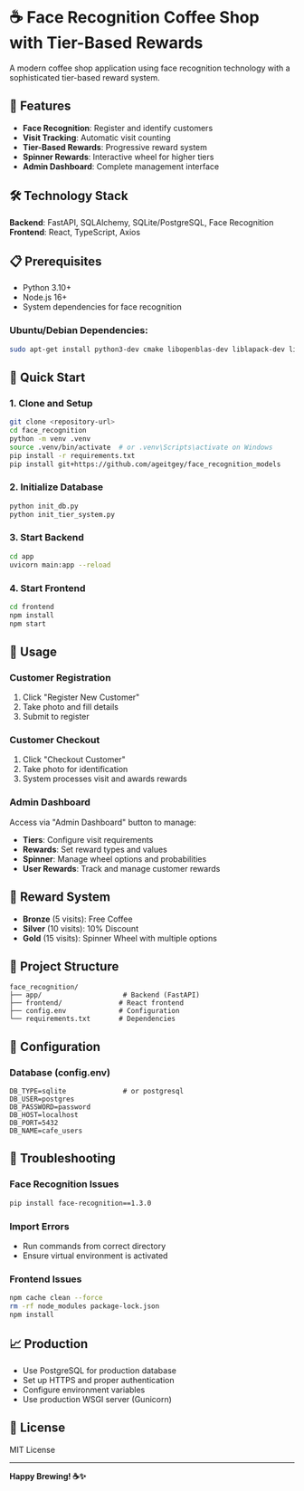 # ☕ Face Recognition Coffee Shop with Tier-Based Rewards

A modern coffee shop application using face recognition technology with a sophisticated tier-based reward system.

## 🚀 Features

- **Face Recognition**: Register and identify customers
- **Visit Tracking**: Automatic visit counting
- **Tier-Based Rewards**: Progressive reward system
- **Spinner Rewards**: Interactive wheel for higher tiers
- **Admin Dashboard**: Complete management interface

## 🛠️ Technology Stack

**Backend**: FastAPI, SQLAlchemy, SQLite/PostgreSQL, Face Recognition
**Frontend**: React, TypeScript, Axios

## 📋 Prerequisites

- Python 3.10+
- Node.js 16+
- System dependencies for face recognition

### Ubuntu/Debian Dependencies:
```bash
sudo apt-get install python3-dev cmake libopenblas-dev liblapack-dev libx11-dev libgtk-3-dev libboost-python-dev
```

## 🚀 Quick Start

### 1. Clone and Setup
```bash
git clone <repository-url>
cd face_recognition
python -m venv .venv
source .venv/bin/activate  # or .venv\Scripts\activate on Windows
pip install -r requirements.txt
pip install git+https://github.com/ageitgey/face_recognition_models
```

### 2. Initialize Database
```bash
python init_db.py
python init_tier_system.py
```

### 3. Start Backend
```bash
cd app
uvicorn main:app --reload
```

### 4. Start Frontend
```bash
cd frontend
npm install
npm start
```

## 🎯 Usage

### Customer Registration
1. Click "Register New Customer"
2. Take photo and fill details
3. Submit to register

### Customer Checkout
1. Click "Checkout Customer"
2. Take photo for identification
3. System processes visit and awards rewards

### Admin Dashboard
Access via "Admin Dashboard" button to manage:
- **Tiers**: Configure visit requirements
- **Rewards**: Set reward types and values
- **Spinner**: Manage wheel options and probabilities
- **User Rewards**: Track and manage customer rewards

## 🎨 Reward System

- **Bronze** (5 visits): Free Coffee
- **Silver** (10 visits): 10% Discount
- **Gold** (15 visits): Spinner Wheel with multiple options

## 📁 Project Structure

```
face_recognition/
├── app/                    # Backend (FastAPI)
├── frontend/              # React frontend
├── config.env             # Configuration
└── requirements.txt       # Dependencies
```

## 🔧 Configuration

### Database (config.env)
```env
DB_TYPE=sqlite              # or postgresql
DB_USER=postgres
DB_PASSWORD=password
DB_HOST=localhost
DB_PORT=5432
DB_NAME=cafe_users
```

## 🐛 Troubleshooting

### Face Recognition Issues
```bash
pip install face-recognition==1.3.0
```

### Import Errors
- Run commands from correct directory
- Ensure virtual environment is activated

### Frontend Issues
```bash
npm cache clean --force
rm -rf node_modules package-lock.json
npm install
```

## 📈 Production

- Use PostgreSQL for production database
- Set up HTTPS and proper authentication
- Configure environment variables
- Use production WSGI server (Gunicorn)

## 📄 License

MIT License

---

**Happy Brewing! ☕✨**
